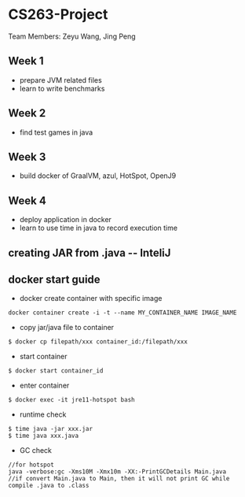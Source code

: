 # CS263-Project

Team Members:
Zeyu Wang, Jing Peng

## Week 1
- prepare JVM related files
- learn to write benchmarks

## Week 2
- find test games in java

## Week 3
- build docker of GraalVM, azul, HotSpot, OpenJ9

## Week 4
- deploy application in docker
- learn to use time in java to record execution time


## creating JAR from .java -- InteliJ


## docker start guide
- docker create container with specific image
```
docker container create -i -t --name MY_CONTAINER_NAME IMAGE_NAME
```
- copy jar/java file to container
```
$ docker cp filepath/xxx container_id:/filepath/xxx
```
- start container 
```
$ docker start container_id
```
- enter container
```
$ docker exec -it jre11-hotspot bash 
```
- runtime check
```
$ time java -jar xxx.jar
$ time java xxx.java
```
- GC check
```
//for hotspot
java -verbose:gc -Xms10M -Xmx10m -XX:-PrintGCDetails Main.java
//if convert Main.java to Main, then it will not print GC while compile .java to .class
```
